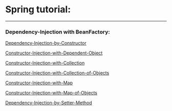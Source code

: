<html>

<h1>Spring tutorial:</h1>
<hr/>

<h3>Dependency-Injection with BeanFactory:</h3>

<p><a href="./javatpoint/ex01_Dependency-Injection-by-Constructor-BeanFactory">Dependency-Injection-by-Constructor</a></p>
<p><a href="./javatpoint/ex03_Constructor-Injection-with-Dependent-Object-BeanFactory">Constructor-Injection-with-Dependent-Object</a></p>
<p><a href="./javatpoint/ex04_Constructor-Injection-with-Collection-BeanFactory">Constructor-Injection-with-Collection</a></p>
<p><a href="./javatpoint/ex05_Constructor-Injection-with-Collection-of-Objects-BeanFactory">Constructor-Injection-with-Collection-of-Objects</a></p>
<p><a href="./javatpoint/ex06_Constructor-Injection-with-Map-BeanFactory">Constructor-Injection-with-Map</a></p>
<p><a href="./javatpoint/ex07_Constructor-Injection-with-Map-of-Objects-BeanFactory">Constructor-Injection-with-Map-of-Objects</a></p>




<p><a href="./javatpoint/ex02_Dependency-Injection-by-Setter-Method-BeanFactory">Dependency-Injection-by-Setter-Method</a></p>

</html>